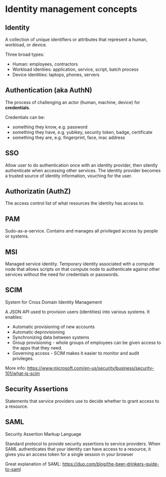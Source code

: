 # Identity management concepts


## Identity

A collection of unique identifiers or attributes that represent a human, workload, or device.

Three broad types:

* Human: employees, contractors
* Workload identiies: application, service, script, batch process
* Device identities: laptops, phones, servers

## Authentication (aka AuthN)

The process of challenging an actor (human, machine, device) for  **credentials**.

Credentials can be:
* something they know, e.g. password
* something they have, e.g. yubikey, security token, badge, certificate
* something they are, e.g. fingerprint, face, mac address

## SSO

Allow user to do authentication once with an identity provider, then silently authenticate 
when accessing other services. The identity provider becomes a trusted source of identity information,
vouching for the user.


## Authorizatin (AuthZ)

The access control list of what resources the identity has access to.

## PAM

Sudo-as-a-service. Contains and manages all privileged access by people or systems.


## MSI

Managed service identity.
Temporary identity associated with a compute node that allows scripts on that compute node
to authenticate against other services without the need for credentials or passwords.


## SCIM

System for Cross Domain Identity Management

A JSON API used to provision users (identities) into various systems. It enables:

* Automatic provisioning of new accounts
* Automatic deprovisioning
* Synchronizing data between systems
* Group provisioning - whole groups of employees can be given access to the apps that they need.
* Governing access - SCIM makes it easier to monitor and audit privileges.

More info: https://www.microsoft.com/en-us/security/business/security-101/what-is-scim


## Security Assertions

Statements that service providers use to decide whether to grant access to a resource. 

## SAML

Security Assertion Markup Language

Standard protocol to provide security assertions to service providers.
When SAML authenticates that your identity can have access to a resource, it gives you an access token for a single session in your browser

Great explanation of SAML: https://duo.com/blog/the-beer-drinkers-guide-to-saml

